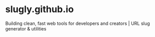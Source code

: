 # slugly.github.io

Building clean, fast web tools for developers and creators | URL slug generator & utilities
